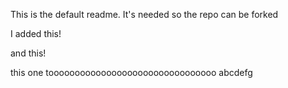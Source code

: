 This is the default readme. It's needed so the repo can be forked

I added this!

and this!

this one toooooooooooooooooooooooooooooooo
abcdefg
